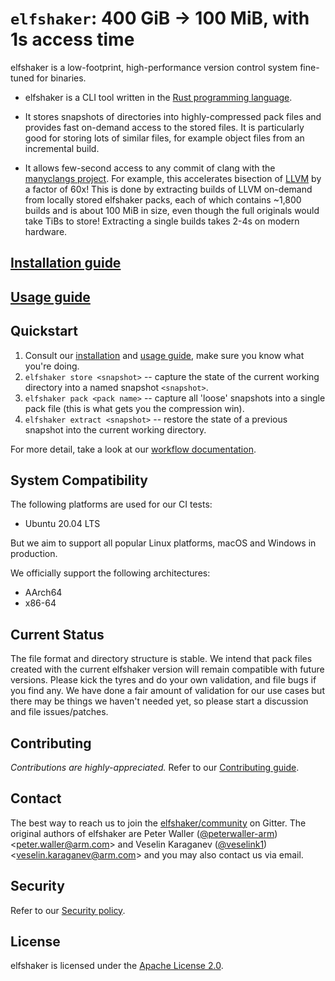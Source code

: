# `elfshaker`: 400 GiB -> 100 MiB, with 1s access time

elfshaker is a low-footprint, high-performance version control system fine-tuned for binaries.

- elfshaker is a CLI tool written in the [Rust programming language](https://www.rust-lang.org/).

- It stores snapshots of directories into highly-compressed pack files and provides fast on-demand access to the stored files. It is particularly good for storing lots of similar files, for example object files from an incremental build.

- It allows few-second access to any commit of clang with the [manyclangs project](https://github.com/elfshaker/manyclangs). For example, this accelerates bisection of [LLVM](https://llvm.org/) by a factor of 60x! This is done by extracting builds of LLVM on-demand from locally stored elfshaker packs, each of which contains ~1,800 builds and is about 100 MiB in size, even though the full originals would take TiBs to store! Extracting a single builds takes 2-4s on modern hardware.

## [Installation guide](docs/users/installing.md)

## [Usage guide](docs/users/usage.md)

## Quickstart

1. Consult our [installation](docs/users/installing.md) and [usage guide](docs/users/usage.md), make sure you know what you're doing.
2. `elfshaker store <snapshot>` -- capture the state of the current working directory into a named snapshot `<snapshot>`.
3. `elfshaker pack <pack name>` -- capture all 'loose' snapshots into a single pack file (this is what gets you the compression win).
4. `elfshaker extract <snapshot>` -- restore the state of a previous snapshot into the current working directory.

For more detail, take a look at our [workflow documentation](https://github.com/elfshaker/elfshaker/blob/main/docs/users/usage.md#workflow).

## System Compatibility

The following platforms are used for our CI tests:

- Ubuntu 20.04 LTS

But we aim to support all popular Linux platforms, macOS and Windows in production.

We officially support the following architectures:
- AArch64
- x86-64

## Current Status

The file format and directory structure is stable. We intend that pack files created with the current elfshaker version will remain compatible with future versions. Please kick the tyres and do your own validation, and file bugs if you find any. We have done a fair amount of validation for our use cases but there may be things we haven't needed yet, so please start a discussion and file issues/patches.


## Contributing

*Contributions are highly-appreciated.*
Refer to our [Contributing guide](docs/contributors/contributing.md).

<!-- TODO(veselink1): 🛈 View the [elfshaker API reference](https://elfshaker.github.io/docs). -->

## Contact

The best way to reach us to join the [elfshaker/community](https://gitter.im/elfshaker/community) on Gitter.
The original authors of elfshaker are Peter Waller ([@peterwaller-arm](https://github.com/peterwaller-arm)) \<peter.waller@arm.com\> and Veselin Karaganev ([@veselink1](https://github.com/veselink1)) \<veselin.karaganev@arm.com\> and you may also contact us via email.

## Security

Refer to our [Security policy](SECURITY.md).

## License

elfshaker is licensed under the [Apache License 2.0](LICENSE).

